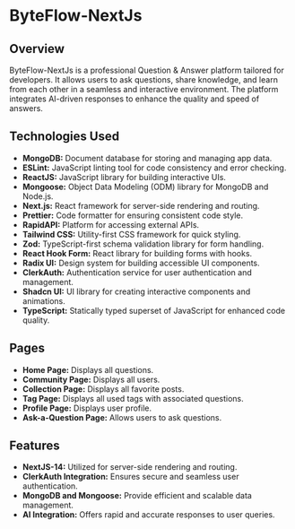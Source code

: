 # ByteFlow-NextJs

## Overview
ByteFlow-NextJs is a professional Question & Answer platform tailored for developers. It allows users to ask questions, share knowledge, and learn from each other in a seamless and interactive environment. The platform integrates AI-driven responses to enhance the quality and speed of answers.

## Technologies Used

- **MongoDB:** Document database for storing and managing app data.
- **ESLint:** JavaScript linting tool for code consistency and error checking.
- **ReactJS:** JavaScript library for building interactive UIs.
- **Mongoose:** Object Data Modeling (ODM) library for MongoDB and Node.js.
- **Next.js:** React framework for server-side rendering and routing.
- **Prettier:** Code formatter for ensuring consistent code style.
- **RapidAPI:** Platform for accessing external APIs.
- **Tailwind CSS:** Utility-first CSS framework for quick styling.
- **Zod:** TypeScript-first schema validation library for form handling.
- **React Hook Form:** React library for building forms with hooks.
- **Radix UI:** Design system for building accessible UI components.
- **ClerkAuth:** Authentication service for user authentication and management.
- **Shadcn UI:** UI library for creating interactive components and animations.
- **TypeScript:** Statically typed superset of JavaScript for enhanced code quality.

## Pages

- **Home Page:** Displays all questions.
- **Community Page:** Displays all users.
- **Collection Page:** Displays all favorite posts.
- **Tag Page:** Displays all used tags with associated questions.
- **Profile Page:** Displays user profile.
- **Ask-a-Question Page:** Allows users to ask questions.

## Features

- **NextJS-14:** Utilized for server-side rendering and routing.
- **ClerkAuth Integration:** Ensures secure and seamless user authentication.
- **MongoDB and Mongoose:** Provide efficient and scalable data management.
- **AI Integration:** Offers rapid and accurate responses to user queries.
